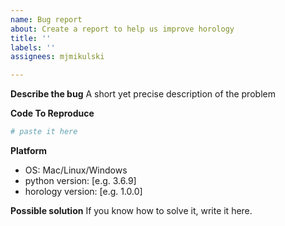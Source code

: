 ```yaml
---
name: Bug report
about: Create a report to help us improve horology
title: ''
labels: ''
assignees: mjmikulski

---
```


**Describe the bug**
A short yet precise description of the problem

**Code To Reproduce**
```python
# paste it here
```

**Platform**
 - OS: Mac/Linux/Windows
 - python version: [e.g. 3.6.9]
 - horology version: [e.g. 1.0.0]

**Possible solution**
If you know how to solve it, write it here.
